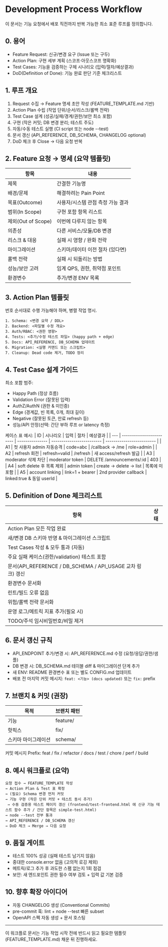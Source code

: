 # Development Process Workflow

이 문서는 기능 요청에서 배포 직전까지 반복 가능한 최소 표준 루프를 정의합니다.

## 0. 용어
- Feature Request: 신규/변경 요구 (Issue 또는 구두)
- Action Plan: 구현 세부 계획 (스코프·아웃스코프 명확화)
- Test Cases: 기능을 검증하는 구체 시나리오 (입력/절차/예상결과)
- DoD(Definition of Done): 기능 완료 판단 기준 체크리스트

## 1. 루프 개요
1. Request 수집 → Feature 명세 초안 작성 (FEATURE_TEMPLATE.md 기반)
2. Action Plan 수립 (작업 단위/순서/리스크/롤백 전략)
3. Test Case 설계 (성공/실패/경계/권한/보안 최소 포함)
4. 구현 (작은 커밋; DB 변경 분리; 테스트 주도)
5. 자동/수동 테스트 실행 (CI script 또는 node --test)
6. 문서 갱신 (API_REFERENCE, DB_SCHEMA, CHANGELOG optional)
7. DoD 체크 후 Close → 다음 요청 반복

## 2. Feature 요청 → 명세 (요약 템플릿)
| 항목               | 내용                              |
| ------------------ | --------------------------------- |
| 제목               | 간결한 기능명                     |
| 배경/문제          | 해결하려는 Pain Point             |
| 목표(Outcome)      | 사용자/시스템 관점 측정 가능 결과 |
| 범위(In Scope)     | 구현 포함 항목 리스트             |
| 제외(Out of Scope) | 이번에 다루지 않는 항목           |
| 의존성             | 다른 서비스/모듈/DB 변경          |
| 리스크 & 대응      | 실패 시 영향 / 완화 전략          |
| 마이그레이션       | 스키마/데이터 이전 절차 (있다면)  |
| 롤백 전략          | 실패 시 되돌리는 방법             |
| 성능/보안 고려     | 임계 QPS, 권한, 취약점 포인트     |
| 환경변수           | 추가/변경 ENV 목록                |

## 3. Action Plan 템플릿
번호 순서대로 수행 가능해야 하며, 병렬 작업 명시.
```
1. Schema: <변경 요약 / DDL>
2. Backend: <파일별 수정 개요>
3. Auth/RBAC: <권한 영향>
4. Tests: <추가/수정 테스트 파일> (happy path + edge)
5. Docs: API_REFERENCE, DB_SCHEMA 업데이트
6. Migration: <실행 커맨드 또는 스크립트>
7. Cleanup: Dead code 제거, TODO 정리
```

## 4. Test Case 설계 가이드
최소 포함 범주:
- Happy Path (정상 흐름)
- Validation Error (잘못된 입력)
- AuthZ/AuthN (권한 & 미인증)
- Edge (경계값, 빈 목록, 0개, 최대 길이)
- Negative (잘못된 토큰, 만료 refresh 등)
- 성능/API 안정(선택: 간단 부하 루프 or latency 측정)

케이스 표 예시:
| ID  | 시나리오                 | 입력            | 절차                      | 예상결과                  |
| --- | ------------------------ | --------------- | ------------------------- | ------------------------- |
| A1  | 첫 사용자 admin 자동승격 | code=abc        | /callback -> /me          | role=admin                |
| A2  | refresh 회전             | refresh=valid   | /refresh                  | 새 access/refresh 발급    |
| A3  | moderator 삭제 차단      | moderator token | DELETE /announcements/:id | 403                       |
| A4  | soft delete 후 목록 제외 | admin token     | create -> delete -> list  | 목록에 미포함             |
| A5  | account linking          | link=1 + bearer | 2nd provider callback     | linked:true & 동일 userId |

## 5. Definition of Done 체크리스트
| 항목                                                       | 상태 |
| ---------------------------------------------------------- | ---- |
| Action Plan 모든 작업 완료                                 |      |
| 새/변경 DB 스키마 반영 & 마이그레이션 스크립트             |      |
| Test Cases 작성 & 모두 통과 (자동)                         |      |
| 주요 실패 케이스(권한/validation) 테스트 포함              |      |
| 문서(API_REFERENCE / DB_SCHEMA / API_USAGE 교차 링크) 갱신 |      |
| 환경변수 문서화                                            |      |
| 린트/빌드 오류 없음                                        |      |
| 위험/롤백 전략 문서화                                      |      |
| 운영 로그/메트릭 지표 추가(필요 시)                        |      |
| TODO/주석 임시비밀번호/비밀 제거                           |      |

## 6. 문서 갱신 규칙
- API_ENDPOINT 추가/변경 시: API_REFERENCE.md 수정 (요청/응답/권한/샘플)
- DB 변경 시: DB_SCHEMA.md 테이블 diff & 마이그레이션 단계 추가
- 새 ENV: README 환경변수 표 또는 별도 CONFIG.md 업데이트
- 배포 전 마지막 커밋 메시지: `feat: <기능> (docs updated)` 또는 `fix:` prefix

## 7. 브랜치 & 커밋 (권장)
| 목적                | 브랜치 패턴    |
| ------------------- | -------------- |
| 기능                | feature/<slug> |
| 핫픽스              | fix/<slug>     |
| 스키마 마이그레이션 | schema/<slug>  |

커밋 메시지 Prefix: feat / fix / refactor / docs / test / chore / perf / build

## 8. 예시 워크플로 (요약)
```
요청 접수 → FEATURE_TEMPLATE 작성
→ Action Plan & Test 표 확정
→ (필요) Schema 변경 먼저 커밋
→ 기능 구현 (작은 단위 커밋 + 테스트 동시 추가)
 → 수동 검증용 테스트 페이지 갱신 (frontend/test-frontend.html 에 신규 기능 테스트 함수 추가 / 간단 항목은 simple-test.html)
→ node --test 전부 통과
→ API_REFERENCE / DB_SCHEMA 갱신
→ DoD 체크 → Merge → 다음 요청
```

## 9. 품질 게이트
- 테스트 100% 성공 (실패 테스트 남기지 않음)
- 중대한 console.error 없음 (고의적 로깅 제외)
- 메트릭/로그 추가 후 과도한 스팸 없는지 1회 점검
- 보안: 새 엔드포인트 권한 필수 여부 검토 + 입력 값 기본 검증

## 10. 향후 확장 아이디어
- 자동 CHANGELOG 생성 (Conventional Commits)
- pre-commit 훅: lint + node --test 빠른 subset
- OpenAPI 스펙 자동 생성 + 문서 호스팅

---
이 워크플로 문서는 기능 작업 시작 전에 반드시 읽고 필요한 템플릿(FEATURE_TEMPLATE.md) 채운 뒤 진행하세요.
